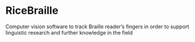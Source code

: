 # RiceBraille
Computer vision software to track Braille reader’s fingers in order to support linguistic research and further knowledge in the field
